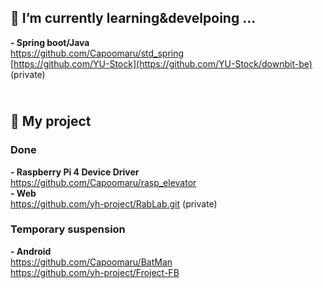## 🌱 I’m currently learning&develpoing ...
**- Spring boot/Java<br>**
https://github.com/Capoomaru/std_spring<br>
[https://github.com/YU-Stock](https://github.com/YU-Stock/downbit-be) (private)

## <br> 🔭 My project<br>
### Done<br>
**- Raspberry Pi 4 Device Driver<br>**
https://github.com/Capoomaru/rasp_elevator<br>
**- Web<br>**
https://github.com/yh-project/RabLab.git (private)<br>

### Temporary suspension<br>

**- Android<br>**
https://github.com/Capoomaru/BatMan<br>
https://github.com/yh-project/Froject-FB<br>




<!--
<br><br><br>[![Top Langs](https://github-readme-stats.vercel.app/api/top-langs/?username=Capoomaru&layout=compact)](https://github.com/Capoomaru/github-readme-stats)<br>
![Anurag's GitHub stats](https://github-readme-stats.vercel.app/api?username=Capoomaru&show_icons=true&theme=radical)
-->

<!--
**Capoomaru/Capoomaru** is a ✨ _special_ ✨ repository because its `README.md` (this file) appears on your GitHub profile.

Here are some ideas to get you started:

- 🔭 I’m currently working on ...
- 🌱 I’m currently learning ...
- 👯 I’m looking to collaborate on ...
- 🤔 I’m looking for help with ...
- 💬 Ask me about ...
- 📫 How to reach me: ...
- 😄 Pronouns: ...
- ⚡ Fun fact: ...
-->
